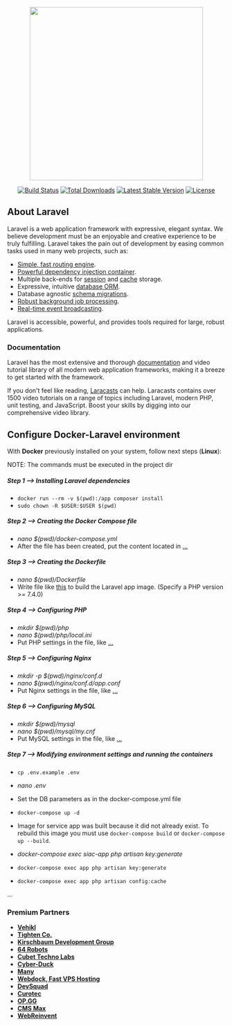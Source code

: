 <p align="center"><a href="https://laravel.com" target="_blank"><img src="https://raw.githubusercontent.com/laravel/art/master/logo-lockup/5%20SVG/2%20CMYK/1%20Full%20Color/laravel-logolockup-cmyk-red.svg" width="400"></a></p>

<p align="center">
<a href="https://travis-ci.org/laravel/framework"><img src="https://travis-ci.org/laravel/framework.svg" alt="Build Status"></a>
<a href="https://packagist.org/packages/laravel/framework"><img src="https://img.shields.io/packagist/dt/laravel/framework" alt="Total Downloads"></a>
<a href="https://packagist.org/packages/laravel/framework"><img src="https://img.shields.io/packagist/v/laravel/framework" alt="Latest Stable Version"></a>
<a href="https://packagist.org/packages/laravel/framework"><img src="https://img.shields.io/packagist/l/laravel/framework" alt="License"></a>
</p>

## About Laravel

Laravel is a web application framework with expressive, elegant syntax. We believe development must be an enjoyable and creative experience to be truly fulfilling. Laravel takes the pain out of development by easing common tasks used in many web projects, such as:

- [Simple, fast routing engine](https://laravel.com/docs/routing).
- [Powerful dependency injection container](https://laravel.com/docs/container).
- Multiple back-ends for [session](https://laravel.com/docs/session) and [cache](https://laravel.com/docs/cache) storage.
- Expressive, intuitive [database ORM](https://laravel.com/docs/eloquent).
- Database agnostic [schema migrations](https://laravel.com/docs/migrations).
- [Robust background job processing](https://laravel.com/docs/queues).
- [Real-time event broadcasting](https://laravel.com/docs/broadcasting).

Laravel is accessible, powerful, and provides tools required for large, robust applications.

### Documentation
Laravel has the most extensive and thorough [documentation](https://laravel.com/docs) and video tutorial library of all modern web application frameworks, making it a breeze to get started with the framework.

If you don't feel like reading, [Laracasts](https://laracasts.com) can help. Laracasts contains over 1500 video tutorials on a range of topics including Laravel, modern PHP, unit testing, and JavaScript. Boost your skills by digging into our comprehensive video library.


## Configure Docker-Laravel environment

With **Docker** previously installed on your system, follow next steps (**Linux**):

NOTE: The commands must be executed in the project dir

##### Step 1 —> Installing Laravel dependencies
- `docker run --rm -v $(pwd):/app composer install`
- `sudo chown -R $USER:$USER $(pwd)`

##### Step 2 —> Creating the Docker Compose file
- *nano $(pwd)/docker-compose.yml*
- After the file has been created, put the content located in [...]()

##### Step 3 —> Creating the Dockerfile
- *nano $(pwd)/Dockerfile*
- Write file like [this]() to build the Laravel app image. (Specify a PHP version >= 7.4.0)

##### Step 4 —> Configuring PHP
- *mkdir $(pwd)/php*
- *nano $(pwd)/php/local.ini*
- Put PHP settings in the file, like [...]()

##### Step 5 —> Configuring Nginx
- *mkdir -p $(pwd)/nginx/conf.d*
- *nano $(pwd)/nginx/conf.d/app.conf*
- Put Nginx settings in the file, like [...]()

##### Step 6 —> Configuring MySQL
- *mkdir $(pwd)/mysql*
- *nano $(pwd)/mysql/my.cnf*
- Put MySQL settings in the file, like [...]()

##### Step 7 —> Modifying environment settings and running the containers
- `cp .env.example .env`
- *nano .env*
- Set the DB parameters as in the docker-compose.yml file

- `docker-compose up -d`
- Image for service app was built because it did not already exist. To rebuild this image you must use `docker-compose build` or `docker-compose up --build`.

- *docker-compose exec siac-app php artisan key:generate*
- `docker-compose exec app php artisan key:generate`

- `docker-compose exec app php artisan config:cache`

...



### Premium Partners

- **[Vehikl](https://vehikl.com/)**
- **[Tighten Co.](https://tighten.co)**
- **[Kirschbaum Development Group](https://kirschbaumdevelopment.com)**
- **[64 Robots](https://64robots.com)**
- **[Cubet Techno Labs](https://cubettech.com)**
- **[Cyber-Duck](https://cyber-duck.co.uk)**
- **[Many](https://www.many.co.uk)**
- **[Webdock, Fast VPS Hosting](https://www.webdock.io/en)**
- **[DevSquad](https://devsquad.com)**
- **[Curotec](https://www.curotec.com/services/technologies/laravel/)**
- **[OP.GG](https://op.gg)**
- **[CMS Max](https://www.cmsmax.com/)**
- **[WebReinvent](https://webreinvent.com/?utm_source=laravel&utm_medium=github&utm_campaign=patreon-sponsors)**
